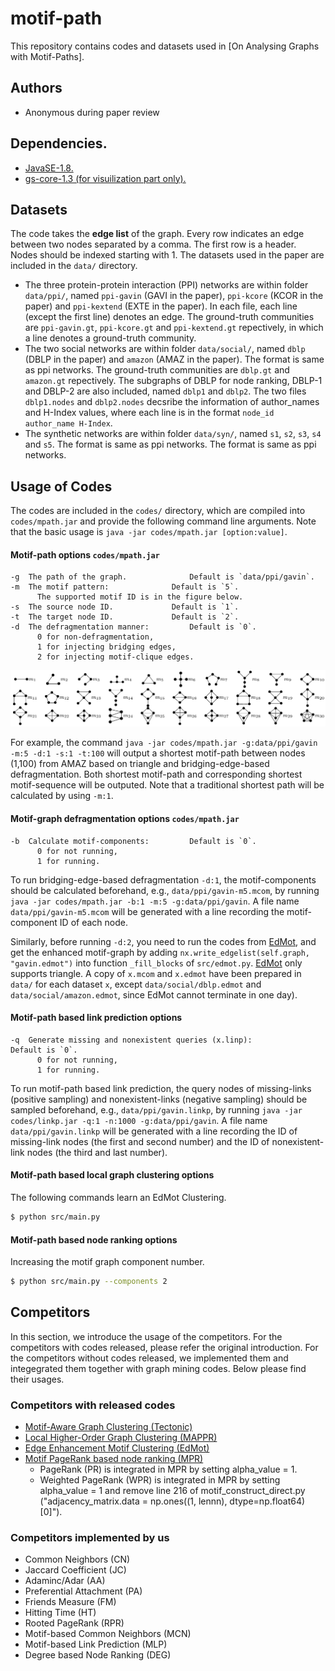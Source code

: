 # motif-path

This repository contains codes and datasets used in [On Analysing Graphs with Motif-Paths].

## Authors 

- Anonymous during paper review

## Dependencies.
* [JavaSE-1.8.](https://www.oracle.com/java/technologies/javase-jdk8-downloads.html)
* [gs-core-1.3 (for visuilization part only).](http://graphstream-project.org/download/)

## Datasets
The code takes the **edge list** of the graph. Every row indicates an edge between two nodes separated by a comma. The first row is a header. Nodes should be indexed starting with 1. The datasets used in the paper are included in the  `data/` directory.

* The three protein-protein interaction (PPI) networks are within folder `data/ppi/`, named `ppi-gavin` (GAVI in the paper), `ppi-kcore` (KCOR in the paper) and `ppi-kextend` (EXTE in the paper). In each file, each line (except the first line) denotes an edge. The ground-truth communities are `ppi-gavin.gt`, `ppi-kcore.gt` and `ppi-kextend.gt` repectively, in which a line denotes a ground-truth community.
* The two social networks are within folder `data/social/`, named `dblp` (DBLP in the paper) and `amazon` (AMAZ in the paper). The format is same as ppi networks. The ground-truth communities are `dblp.gt` and `amazon.gt` repectively. The subgraphs of DBLP for node ranking, DBLP-1 and DBLP-2 are also included, named `dblp1` and `dblp2`. The two files `dblp1.nodes` and `dblp2.nodes` decsribe the information of author_names and H-Index values, where each line is in the format `node_id	author_name	H-Index`.
* The synthetic networks are within folder `data/syn/`, named `s1`, `s2`, `s3`, `s4` and `s5`. The format is same as ppi networks. The format is same as ppi networks.
 
## Usage of Codes
The codes are included in the  `codes/` directory, which are compiled into `codes/mpath.jar` and provide the following command line arguments. Note that the basic usage is `java -jar codes/mpath.jar [option:value]`.

#### Motif-path options	`codes/mpath.jar`
```
-g	The path of the graph.				Default is `data/ppi/gavin`.
-m	The motif pattern:				Default is `5`.
	  The supported motif ID is in the figure below.
-s	The source node ID.				Default is `1`.
-t	The target node ID.				Default is `2`.
-d	The defragmentation manner:			Default is `0`.
	  0 for non-defragmentation,
	  1 for injecting bridging edges, 
	  2 for injecting motif-clique edges.	
```
<p align="center">
  <img width="800" src="motifs.PNG">
</p>

For example, the command `java -jar codes/mpath.jar -g:data/ppi/gavin -m:5 -d:1 -s:1 -t:100` will output a shortest motif-path between nodes (1,100) from AMAZ based on triangle and bridging-edge-based defragmentation. Both shortest motif-path and corresponding shortest motif-sequence will be outputed. Note that a traditional shortest path will be calculated by using `-m:1`.

#### Motif-graph defragmentation options	`codes/mpath.jar`
```             
-b	Calculate motif-components:			Default is `0`.
	  0 for not running,
	  1 for running.
```
To run bridging-edge-based defragmentation `-d:1`, the motif-components should be calculated beforehand, e.g., `data/ppi/gavin-m5.mcom`, by running `java -jar codes/mpath.jar -b:1 -m:5 -g:data/ppi/gavin`. A file name `data/ppi/gavin-m5.mcom` will be generated with a line recording the motif-component ID of each node.

Similarly, before running `-d:2`, you need to run the codes from [EdMot](https://github.com/benedekrozemberczki/EdMot), and get the enhanced motif-graph by adding `nx.write_edgelist(self.graph, "gavin.edmot")` into function `_fill_blocks` of `src/edmot.py`. [EdMot](https://github.com/benedekrozemberczki/EdMot) only supports triangle. A copy of `x.mcom` and `x.edmot` have been prepared in `data/` for each dataset `x`, except `data/social/dblp.edmot` and `data/social/amazon.edmot`, since EdMot cannot terminate in one day).

#### Motif-path based link prediction options
```             
-q	Generate missing and nonexistent queries (x.linp):			Default is `0`.
	  0 for not running,
	  1 for running.
```
To run motif-path based link prediction, the query nodes of missing-links (positive sampling) and nonexistent-links (negative sampling) should be sampled beforehand, e.g., `data/ppi/gavin.linkp`, by running `java -jar codes/linkp.jar -q:1 -n:1000 -g:data/ppi/gavin`. A file name `data/ppi/gavin.linkp` will be generated with a line recording the ID of missing-link nodes (the first and second number) and the ID of nonexistent-link nodes (the third and last number).

#### Motif-path based local graph clustering options
The following commands learn an EdMot Clustering.
```sh
$ python src/main.py
```

#### Motif-path based node ranking options
Increasing the motif graph component number.
```sh
$ python src/main.py --components 2
```

## Competitors
In this section, we introduce the usage of the competitors. For the competitors with codes released, please refer the original introduction. For the competitors without codes released, we implemented them and integegrated them together with graph mining codes. Below please find their usages.
### Competitors with released codes
- [Motif-Aware Graph Clustering (Tectonic)](https://github.com/tsourolampis/tectonic) 
- [Local Higher-Order Graph Clustering (MAPPR)](http://snap.stanford.edu/mappr/)
- [Edge Enhancement Motif Clustering (EdMot)](https://github.com/benedekrozemberczki/EdMot) 
- [Motif PageRank based node ranking (MPR)](https://github.com/HKUST-KnowComp/Motif-based-PageRank) 
	- PageRank (PR) is integrated in MPR by setting alpha_value = 1. 
	- Weighted PageRank (WPR) is integrated in MPR by setting alpha_value = 1 and remove line 216 of motif_construct_direct.py ("adjacency_matrix.data = np.ones((1, lennn), dtype=np.float64)[0]").

### Competitors implemented by us
- Common Neighbors (CN)
- Jaccard Coefficient (JC)
- Adaminc/Adar (AA)
- Preferential Attachment (PA)
- Friends Measure (FM)
- Hitting Time (HT)
- Rooted PageRank (RPR)
- Motif-based Common Neighbors (MCN)
- Motif-based Link Prediction (MLP)
- Degree based Node Ranking (DEG)
